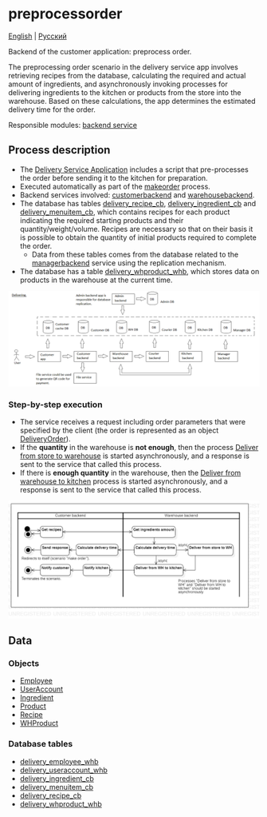 # preprocessorder

[English](preprocessorder.md) | [Русский](preprocessorder.ru.md)

Backend of the customer application: preprocess order.

The preprocessing order scenario in the delivery service app involves retrieving recipes from the database, calculating the required and actual amount of ingredients, and asynchronously invoking processes for delivering ingredients to the kitchen or products from the store into the warehouse. 
Based on these calculations, the app determines the estimated delivery time for the order.

Responsible modules: [backend service](../../backend/customerbackend.md)

## Process description

- The [Delivery Service Application](../../../README.ru.md) includes a script that pre-processes the order before sending it to the kitchen for preparation.
- Executed automatically as part of the [makeorder](makeorder.ru.md) process.
- Backend services involved: [customerbackend](../../backend/customerbackend.ru.md) and [warehousebackend](../../backend/warehousebackend.ru.md).
- The database has tables [delivery_recipe_cb](../../dbtables/customer/delivery_recipe_cb.md), [delivery_ingredient_cb](../../dbtables/customer/delivery_ingredient_cb.md) and [delivery_menuitem_cb](../../dbtables/customer/delivery_menuitem_cb.md), which contains recipes for each product indicating the required starting products and their quantity/weight/volume. Recipes are necessary so that on their basis it is possible to obtain the quantity of initial products required to complete the order.
     - Data from these tables comes from the database related to the [managerbackend](../../backend/managerbackend.ru.md) service using the replication mechanism.
- The database has a table [delivery_whproduct_whb](../../dbtables/warehouse/customer/delivery_whproduct_whb.md), which stores data on products in the warehouse at the current time.

![placing_order_overall](../../img/placing_order_overall.png)

### Step-by-step execution

- The service receives a request including order parameters that were specified by the client (the order is represented as an object [DeliveryOrder](https://github.com/alexeysp11/workflow-lib/blob/main/docs/Models/Business/BusinessDocuments/DeliveryOrder.md)).
- If the **quantity** in the warehouse is **not enough**, then the process [Deliver from store to warehouse](../courier/store2wh.md) is started asynchronously, and a response is sent to the service that called this process.
- If there is **enough quantity** in the warehouse, then the [Deliver from warehouse to kitchen](../warehouse/fromwhtokitchen.md) process is started asynchronously, and a response is sent to the service that called this process.

![customer.preprocessorder](../../img/activitydiagrams/customer.preprocessorder.png)

## Data

### Objects 

- [Employee](https://github.com/alexeysp11/workflow-lib/blob/main/docs/Models/Business/InformationSystem/Employee.md)
- [UserAccount](https://github.com/alexeysp11/workflow-lib/blob/main/docs/Models/Business/InformationSystem/UserAccount.md)
- [Ingredient](https://github.com/alexeysp11/workflow-lib/blob/main/docs/Models/Business/Products/Ingredient.md)
- [Product](https://github.com/alexeysp11/workflow-lib/blob/main/docs/Models/Business/Products/Product.md)
- [Recipe](https://github.com/alexeysp11/workflow-lib/blob/main/docs/Models/Business/Products/Recipe.md)
- [WHProduct](https://github.com/alexeysp11/workflow-lib/blob/main/docs/Models/Business/Products/WHProduct.md)

### Database tables 

- [delivery_employee_whb](../../dbtables/warehouse/delivery_employee_whb.md)
- [delivery_useraccount_whb](../../dbtables/warehouse/delivery_useraccount_whb.md)
- [delivery_ingredient_cb](../../dbtables/customer/delivery_ingredient_cb.md)
- [delivery_menuitem_cb](../../dbtables/customer/delivery_menuitem_cb.md)
- [delivery_recipe_cb](../../dbtables/customer/delivery_recipe_cb.md)
- [delivery_whproduct_whb](../../dbtables/warehouse/customer/delivery_whproduct_whb.md)
